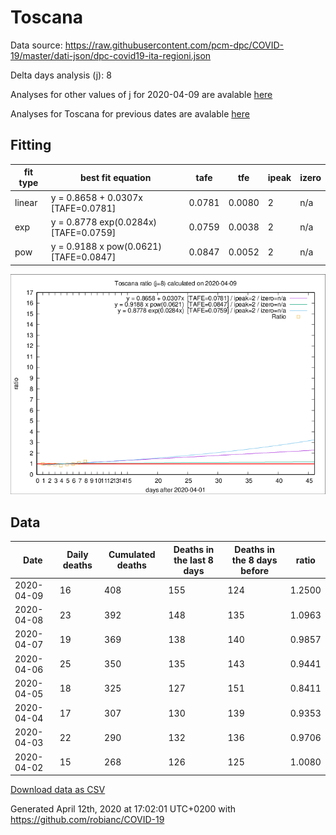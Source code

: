 # Toscana

Data source: https://raw.githubusercontent.com/pcm-dpc/COVID-19/master/dati-json/dpc-covid19-ita-regioni.json

Delta days analysis (j): 8

Analyses for other values of j for 2020-04-09 are avalable [here](../2020-04-09/README.md)

Analyses for Toscana for previous dates are avalable [here](../README.md)

## Fitting 
|fit type|best fit equation|tafe|tfe|ipeak|izero|
|-------|-----|--------|------|---|---|
|linear|y = 0.8658 + 0.0307x  [TAFE=0.0781]|0.0781|0.0080|2|n/a|
|exp|y = 0.8778 exp(0.0284x)  [TAFE=0.0759]|0.0759|0.0038|2|n/a|
|pow|y = 0.9188 x pow(0.0621)  [TAFE=0.0847]|0.0847|0.0052|2|n/a|

![Plot](COVID-19_toscana_j8_2020-04-09.png)

## Data
|Date|Daily deaths|Cumulated deaths|Deaths in the last 8 days|Deaths in the 8 days before|ratio|
|----|----------|-----------|-------|--------------------|-----|
|2020-04-09|16|408|155|124|1.2500|
|2020-04-08|23|392|148|135|1.0963|
|2020-04-07|19|369|138|140|0.9857|
|2020-04-06|25|350|135|143|0.9441|
|2020-04-05|18|325|127|151|0.8411|
|2020-04-04|17|307|130|139|0.9353|
|2020-04-03|22|290|132|136|0.9706|
|2020-04-02|15|268|126|125|1.0080|

[Download data as CSV](COVID-19_toscana_j8_2020-04-09.csv)

Generated April 12th, 2020 at 17:02:01 UTC+0200 with https://github.com/robianc/COVID-19
